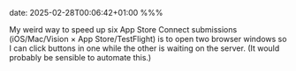 date: 2025-02-28T00:06:42+01:00
%%%

My weird way to speed up six App Store Connect submissions (iOS/Mac/Vision × App Store/TestFlight) is to open two browser windows so I can click buttons in one while the other is waiting on the server. (It would probably be sensible to automate this.)
